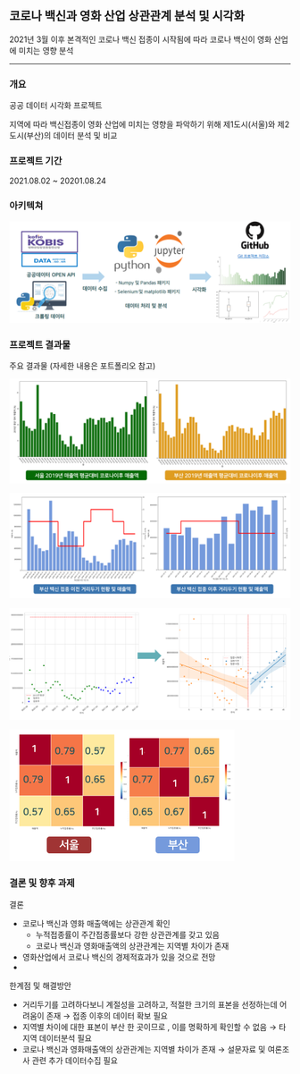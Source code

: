 ## 코로나 백신과 영화 산업 상관관계 분석 및 시각화

2021년 3월 이후 본격적인 코로나 백신 접종이 시작됨에 따라 코로나 백신이 영화 산업에 미치는 영향 분석

------



### 개요

공공 데이터 시각화 프로젝트

지역에 따라 백신접종이 영화 산업에 미치는 영향을 파악하기 위해 제1도시(서울)와 제2도시(부산)의 데이터 분석 및 비교



### 프로젝트 기간

2021.08.02 ~ 20201.08.24



### 아키텍쳐

![image-20210821152742009](picture/image-20210821152742009.png)



### 프로젝트 결과물

주요 결과물 (자세한 내용은 포트폴리오 참고)

![image-20210821153531255](picture/image-20210821153531255.png)

![image-20210821152944920](picture/image-20210821152944920.png)

![image-20210821152914916](picture/image-20210821152914916.png)

![image-20210821152858043](picture/image-20210821152858043.png)

### 결론 및 향후 과제

결론

- 코로나 백신과 영화 매출액에는 상관관계 확인
  - 누적접종률이 주간접종률보다 강한 상관관계를 갖고 있음
  - 코로나 백신과 영화매출액의 상관관계는 지역별 차이가  존재
- 영화산업에서 코로나 백신의 경제적효과가 있을 것으로 전망
- 

한계점 및 해결방안

- 거리두기를 고려하다보니 계절성을 고려하고, 적절한 크기의 표본을 선정하는데 어려움이 존재
       → 접종 이후의 데이터 확보 필요
- 지역별 차이에 대한 표본이 부산 한 곳이므로 , 이를 명확하게 확인할 수 없음 
       → 타 지역 데이터분석 필요
- 코로나 백신과 영화매출액의 상관관계는 지역별 차이가 존재
       → 설문자료 및 여론조사 관련 추가 데이터수집 필요
